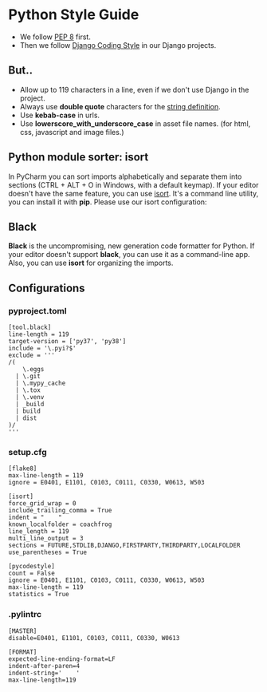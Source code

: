 # Python Style Guide

- We follow [PEP 8](https://www.python.org/dev/peps/pep-0008/) first.
- Then we follow [Django Coding Style](https://docs.djangoproject.com/en/dev/internals/contributing/writing-code/coding-style/) in our Django projects.

## But..

- Allow up to 119 characters in a line, even if we don't use Django in the project.
- Always use **double quote** characters for the [string definition](https://www.python.org/dev/peps/pep-0008/#string-quotes).
- Use **kebab-case** in urls.
- Use **lowerscore_with_underscore_case** in asset file names. (for html, css, javascript and image files.)

## Python module sorter: isort

In PyCharm you can sort imports alphabetically and separate them into sections (CTRL + ALT + O in Windows, with a default keymap). If your editor doesn't have the same feature, you can use [isort](https://pypi.org/project/isort/). It's a command line utility, you can install it with **pip**. Please use our isort configuration:

## Black

**Black** is the uncompromising, new generation code formatter for Python. If your editor doesn't support **black**, you can use it as a command-line app. Also, you can use **isort** for organizing the imports.

## Configurations

### pyproject.toml
```
[tool.black]
line-length = 119
target-version = ['py37', 'py38']
include = '\.pyi?$'
exclude = '''
/(
    \.eggs
  | \.git
  | \.mypy_cache
  | \.tox
  | \.venv
  | _build
  | build
  | dist
)/
'''
```

### setup.cfg
```
[flake8]
max-line-length = 119
ignore = E0401, E1101, C0103, C0111, C0330, W0613, W503

[isort]
force_grid_wrap = 0
include_trailing_comma = True
indent = "    "
known_localfolder = coachfrog
line_length = 119
multi_line_output = 3
sections = FUTURE,STDLIB,DJANGO,FIRSTPARTY,THIRDPARTY,LOCALFOLDER
use_parentheses = True

[pycodestyle]
count = False
ignore = E0401, E1101, C0103, C0111, C0330, W0613, W503
max-line-length = 119
statistics = True
```

### .pylintrc
```
[MASTER]
disable=E0401, E1101, C0103, C0111, C0330, W0613

[FORMAT]
expected-line-ending-format=LF
indent-after-paren=4
indent-string='    '
max-line-length=119
```
